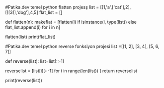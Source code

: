#Patika.dev temel python flatten projesş
list = [[1,'a',['cat'],2],[[[3]],'dog'],4,5]
flat_list = []

def flatten(n):
    makeflat = [flatten(i) if isinstance(i, type(list)) else flat_list.append(i) for i in n] 

flatten(list)
print(flat_list)


#Patika.dev temel python reverse fonksiyon projesi
list =[[1, 2], [3, 4], [5, 6, 7]]


def reverse(list):
  list=list[::-1]

  reverselist = [list[i][::-1] for i in range(len(list)) ]
  return reverselist

print(reverse(list))
